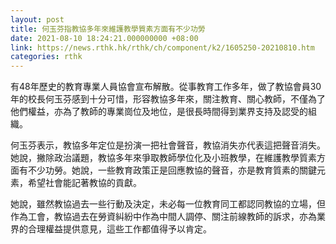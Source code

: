 ```yaml
---
layout: post
title: 何玉芬指教協多年來維護教學質素方面有不少功勞
date: 2021-08-10 18:24:21.000000000 +08:00
link: https://news.rthk.hk/rthk/ch/component/k2/1605250-20210810.htm
categories: rthk
---
```


有48年歷史的教育專業人員協會宣布解散。從事教育工作多年，做了教協會員30年的校長何玉芬感到十分可惜，形容教協多年來，關注教育、關心教師，不僅為了他們權益，亦為了教師的專業崗位及地位，是很長時間得到業界支持及認受的組織。

何玉芬表示，教協多年定位是扮演一把社會聲音，教協消失亦代表這把聲音消失。她說，撇除政治議題，教協多年來爭取教師學位化及小班教學，在維護教學質素方面有不少功勞。她說，一些教育政策正是回應教協的聲音，亦是教育質素的關鍵元素，希望社會能記著教協的貢獻。

她說，雖然教協過去一些行動及決定，未必每一位教育同工都認同教協的立場，但作為工會，教協過去在勞資糾紛中作為中間人調停、關注前線教師的訴求，亦為業界的合理權益提供意見，這些工作都值得予以肯定。
